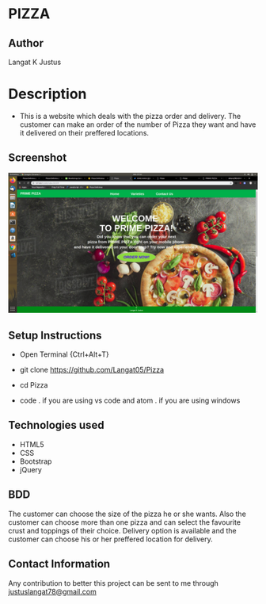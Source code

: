 # PIZZA
## Author
Langat K Justus

# Description
- This is a website which deals with the pizza order and delivery. The customer can make an order of the number of Pizza they want and have it delivered on their preffered locations.

## Screenshot
<img src="images/Screenshot.png">

## Setup Instructions
- Open Terminal {Ctrl+Alt+T}

- git clone https://github.com/Langat05/Pizza

- cd Pizza

- code . if you are using vs code and atom . if you are using windows

## Technologies used
- HTML5
- CSS
- Bootstrap
- jQuery
## BDD
The customer can choose the size of the pizza he or she wants. Also the customer can choose more than one pizza and can select the favourite crust and toppings of their choice. Delivery option is available and the customer can choose his or her preffered location for delivery.

## Contact Information
Any contribution to better this project can be sent to me through justuslangat78@gmail.com

